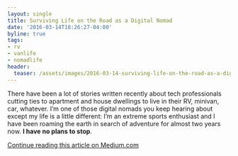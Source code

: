 ```yaml
---
layout: single
title: Surviving Life on the Road as a Digital Nomad
date: '2016-03-14T18:26:27-04:00'
byline: true
tags:
- rv
- vanlife
- nomadlife
header:
  teaser: /assets/images/2016-03-14-surviving-life-on-the-road-as-a-digital-nomad/van.jpg
---
```


There have been a lot of stories written recently about tech professionals cutting ties to apartment and house dwellings to live in their RV, minivan, car, whatever. I’m one of those digital nomads you keep hearing about except my life is a little different: I’m an extreme sports enthusiast and I have been roaming the earth in search of adventure for almost two years now. **I have no plans to stop**.

[Continue reading this article on Medium.com](https://shift.infinite.red/surviving-life-on-the-road-as-a-digital-nomad-a9c3cb4f853c#.37lle8lx9)
